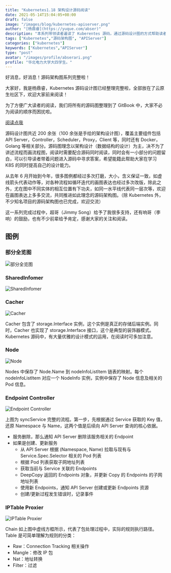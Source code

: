 ```yaml
---
title: "Kubernetes1.18 架构设计源码阅读"
date: 2021-05-14T15:04:05+08:00
draft: false
image: "/images/blog/kubernetes-apiserver.png"
author: "[杨鼎睿](https://yuque.com/abser)"
description: "本系列带领读者遍读了 Kuberentes 源码，通过源码设计图的方式帮助读者理解源码。"
tags: ["Kubernetes","源码架构图", "APIServer"]
categories: ["kubernetes"]
keywords: ["Kubernetes","APIServer"]
type: "post"
avatar: "/images/profile/abserari.png"
profile: "华北电力大学大四学生。"
---
```


好消息，好消息！源码架构图系列完整啦！

大家好，我是杨鼎睿，Kubernetes 源码设计图已经整理完整啦，全部放在了云原生社区下，欢迎大家前来阅读！

为了方便广大读者的阅读，我们将所有的源码图整理到了 GitBook 中，大家不必为阅读的顺序而困扰啦。

[阅读点我](https://i.cloudnative.to/kubernetes/kubernetes/index) 

源码设计图共近 200 余张（100 余张是手绘的架构设计图），覆盖主要组件包括 API Server，Controller，Scheduler，Proxy，Client 等，同时还有 Docker， Golang 等相关部分。源码图理念以架构设计（数据结构的设计）为主，决不为了讲述流程而画流程图，阅读时需要配合源码同时阅读，同时会有一小部分的问题留白，可以引导读者带着问题进入源码中寻求答案，希望能籍此帮助大家在学习 K8S 的同时提高自己的设计能力。 

从去年 6 月开始到今年，很多图例都经过多次打磨，大小，含义保证一致，如虚线箭头代表动作等，对各种流程如循环迭代的画图表达也经过多次改版，除此之外，尤在图中不同实体的相互位置有下功夫，如同一水平线代表同一层次等，欢迎在画图表达上多多交流，共同推进如此理念的源码架构图。（除 Kubernetes 外，不少知名项目的源码架构图也已完成，欢迎交流）

这一系列完成过程中，超哥（Jimmy Song）给予了我很多支持，还有响哥（李响）的鼓励，也有不少前辈给予肯定，感谢大家的关注和阅读。

## 图例

### 部分全览图
![部分全览图](all.jpg)
### SharedInfomer
![SharedInfomer](sharedinformer.png)
### Cacher
![Cacher](cacher.png)

Cacher 包含了 storage.Interface 实例，这个实例是真正的存储后端实例。同时，Cacher 也实现了 storage.Interface 接口，这个是典型的装饰器模式。Kubernetes 源码中，有大量优雅的设计模式的运用，在阅读时可多加注意。
### Node
![Node](node.png)

Nodes 中保存了 Node.Name 到 nodeInfoListItem 链表的映射。每个 nodeInfoListItem 对应一个 NodeInfo 实例，实例中保存了 Node 信息及相关的 Pod 信息。
### Endpoint Controller
![Endpoint Controller](endpointcontroller.png)

上图为 syncService 完整的流程。第一步，先根据通过 Service 获取的 Key 值，还原 Namespace 与 Name，这两个值是后续向 API Server 查询的核心依据。
- 服务删除，那么通知 API Server 删除该服务相关的 Endpoint
- 如果是创建、更新服务
  - 从 API Server 根据 (Namespace, Name) 拉取与现有与 Service.Spec.Selector 相关的 Pod 列表
  - 根据 Pod 列表获取子网地址列表
  - 获取当前与 Service 关联的 Endpoints
  - DeepCopy 返回的 Endpoints 对象，并更新 Copy 的 Endpoints 的子网地址列表
  - 使用新 Endpoints，通知 API Server 创建或更新 Endpoints 资源
  - 创建/更新过程发生错误时，记录事件
### IPTable Proxier
![IPTable Proxier](iptable.png)

Chain 如上图中虚线方框所示，代表了包处理过程中，实际的规则执行路径。Table 是可简单理解为规则的分类：
- Raw：Connection Tracking 相关操作
- Mangle：修改 IP 包
- Nat：地址转换
- Filter：过滤